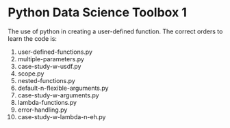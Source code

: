 # Python Data Science Toolbox 1
The use of python in creating a user-defined function. The correct orders to learn the code is:
1) user-defined-functions.py
2) multiple-parameters.py
3) case-study-w-usdf.py
4) scope.py
5) nested-functions.py
6) default-n-flexible-arguments.py
7) case-study-w-arguments.py
8) lambda-functions.py
9) error-handling.py
10) case-study-w-lambda-n-eh.py
